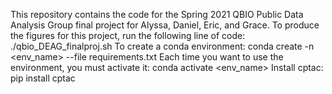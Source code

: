 This repository contains the code for the Spring 2021 QBIO Public Data Analysis Group final project for Alyssa, Daniel, Eric, and Grace.
To produce the figures for this project, run the following line of code:
./qbio_DEAG_finalproj.sh
To create a conda environment:
conda create -n <env_name> --file requirements.txt
Each time you want to use the environment, you must activate it:
conda activate <env_name>
Install cptac:
pip install cptac
